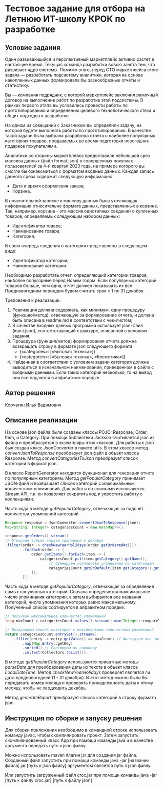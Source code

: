 # Тестовое задание для отбора на Летнюю ИТ-школу КРОК по разработке

## Условие задания
Один развивающийся и перспективный маркетплейс активно растет в настоящее время. Текущая команда разработки вовсю занята тем, что развивает ядро системы. Помимо этого, перед CTO маркетплейса стоит задача — разработать подсистему аналитики, которая на основе накопленных данных формировала бы разнообразные отчеты и статистику.

Вы — компания подрядчик, с которой маркетплейс заключил рамочный договор на выполнение работ по разработке этой подсистемы. В рамках первого этапа вы условились провести работы по прототипированию и определению целевого технологического стека и общих подходов к разработке.

На одном из совещаний с Заказчиком вы определили задачу, на которой будете выполнять работы по прототипированию. В качестве такой задачи была выбрана разработка отчета о наиболее популярных категориях товаров, продаваемых во время подготовки новогодних подарков покупателями.

Аналитики со стороны маркетплейса предоставили небольшой срез массива данных (файл format.json) о совершенных покупках пользователей за 4-й квартал 2023 года, на примере которого вы смогли бы ознакомиться с форматом входных данных. Каждая запись данного среза содержит следующую информацию:
- Дата и время оформления заказа;
- Корзина.

В пояснительной записке к массиву данных была уточняющая информация относительно формате данных, представленных в корзине. Так, например, корзина - это массив однотипных сведений о купленных товаров, определяемых следующим набором данных:
- Идентификатор товара;
- Наименование товара;
- Категория.

В свою очередь сведения о категории представлены в следующем виде:
- Идентификатор категории;
- Наименование категории.

Необходимо разработать отчет, определяющий категории товаров, наиболее популярные перед Новым годом. Если популярных категорий товаров больше, чем одна, отчет должен показывать их все. Предновогодним периодом будем считать срок с 1 по 31 декабря.

Требования к реализации:
1. Реализация должна содержать, как минимум, одну процедуру (функцию/метод), отвечающую за формирование отчета, и должна быть описана в readme.md в соответствии с чек-листом;
2. В качестве входных данных программа использует json-файл (input.json), соответствующий структуре, описанной в условиях задания;
3. Процедура (функция/метод) формирования отчета должна возвращать строку в формате json следующего формата:
   - {«categories»: [«Бытовая техника»]}
   - {«categories»: [«Бытовая техника», «Косметика»]}
4. Найденная в соответствии с условием задачи категория должна выводиться в изначальном наименовании, приведенном в файле с входными данными. Если таких категорий несколько, то на вывод они все подаются в алфавитном порядке.

## Автор решения
Корчагин Илья Вадимович
## Описание реализации
На основе json файла были созданы классы POJO: Response, Order, Item, и Category. При помощи библиотеки Jackson считывается 
json из файла и преобразуется в экземпляры этих классов. Для работы с json был создан класс JsonConverter в пакете utils. 
В этом классе метод _convertJsonToResponse_ преобразует json файл в объект класса Response. Метод _convertCategoriesToJson_
преобразует список категорий в формат json.

В классе ReportGenerator находится функционал для генерации отчета по популярным категориям. Метод _getPopularCategory_
принимает JSON-файл и возвращает список категорий с максимальным количеством упоминаний. Для работы со списками 
используется Stream API, т.к. он позволяет сократить код и упростить работу с коллекциями. 

Часть кода в методе _getPopularCategory_, отвечающая за подсчет количества упоминаний категорий.

```java
Response response = JsonConverter.convertJsonToResponse(json);
Map<String, Integer> categoriesCount = new HashMap<>();

response.getOrders().stream()
// Отбираем только заказы сделанные в декабре
.filter(order -> checkNewYearHolidays(order.getOrderedAt()))
        .forEach(order -> {
            order.getItems().forEach(item -> {
                categoriesCount.put(item.getCategory().getName(),
                    // Суммируем количество упоминаний по категориям
                    categoriesCount.getOrDefault(item.getCategory().getName(), 0) + 1);
            });
        });
```

Часть кода в методе _getPopularCategory_, отвечающая за определение самых популярных категорий. Сначала определяется 
максимальное число упоминания категории, а затем выбираются все названия категорий, число упоминания которых равно 
максимальному. Полученный список сортируется в алфавитном порядке.

```java
// Получаем максимальное количество упоминаний
long maxCount = categoriesCount.values().stream().max(Integer::compareTo).orElse(0);

// Возвращаем список категорий с максимальным количеством упоминаний
return categoriesCount.entrySet().stream()
    .filter(entry -> entry.getValue() == maxCount) // Фильтруем все элементы категории с максимальным количеством упоминаний
        .map(Map.Entry::getKey)
        .sorted() // Сортируем по алфавиту
        .collect(Collectors.toList());
```


В методе _getPopularCategory_ используются приватные методы _parseDate_ для преобразования даты из текста в объект класса
_LocalDateTime_. Метод _checkNewYearHolidays_ проверяет является ли дата предновогодней (1 - 31 декабря). В этот метод 
можно было бы передавать номер месяца и проверять принадлежность даты к этому месяцу, чтобы не хардкодить декабрь. 

Метод _generateReport_ преобразует список категорий в строку формата json.

## Инструкция по сборке и запуску решения
Для сборки приложения необходимо в командной строке использовать команду javac, чтобы скомпилировать проект. Затем запустить скомпилированный класс App при помощи команды java и в качестве аргумента передать путь к json файлу. 

Можно использовать maven плагин jar для создания jar файла. Созданный файл запустить при помощи команды java -jar [название файла].jar [путь к json файлу] аргументом является путь к json файлу.

Или запустить загруженный файл croc.jar при помощи команды java -jar [путь к файлу croc.jar] [путь к файлу json] 

